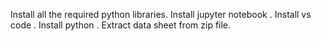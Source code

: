 Install all the required python libraries.
Install jupyter notebook .
Install vs code .
Install python .
Extract data sheet from zip file.

